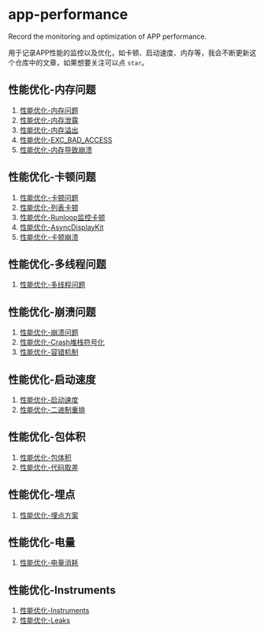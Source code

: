 # app-performance

Record the monitoring and optimization of APP performance.

用于记录APP性能的监控以及优化，如卡顿、启动速度、内存等，我会不断更新这个仓库中的文章，如果想要关注可以点 `star`。

## 性能优化-内存问题

1. [性能优化-内存问题](https://github.com/caosuyang/app-performance/blob/main/memory/performance-memory-problems.md)
2. [性能优化-内存泄露](https://github.com/caosuyang/app-performance/blob/main/memory/performance-memory-leak.md)
3. [性能优化-内存溢出](https://github.com/caosuyang/app-performance/blob/main/memory/performance-memory-overflow.md)
4. [性能优化-EXC_BAD_ACCESS](https://github.com/caosuyang/app-performance/blob/main/memory/performance-exc-bad-access.md)
5. [性能优化-内存导致崩溃](https://github.com/caosuyang/app-performance/blob/main/memory/performance-memory-crash.md)

## 性能优化-卡顿问题

1. [性能优化-卡顿问题](https://github.com/caosuyang/app-performance/blob/main/caton/performance-caton-problems.md)
2. [性能优化-列表卡顿](https://github.com/caosuyang/app-performance/blob/main/caton/performance-caton-listview.md)
3. [性能优化-Runloop监控卡顿](https://github.com/caosuyang/app-performance/blob/main/caton/performance-caton-runloop.md)
4. [性能优化-AsyncDisplayKit](https://github.com/caosuyang/app-performance/blob/main/caton/performance-caton-asdk.md)
5. [性能优化-卡顿崩溃](https://github.com/caosuyang/app-performance/blob/main/caton/performance-caton-crash.md)

## 性能优化-多线程问题

1. [性能优化-多线程问题](https://github.com/caosuyang/app-performance/blob/main/multi-thread/performance-multi-thread-problems.md)

## 性能优化-崩溃问题

1. [性能优化-崩溃问题](https://github.com/caosuyang/app-performance/blob/main/crash/performance-crash-problems.md)
2. [性能优化-Crash堆栈符号化](https://github.com/caosuyang/app-performance/blob/main/crash/performance-crash-stack-symbol.md)
3. [性能优化-容错机制](https://github.com/caosuyang/app-performance/blob/main/crash/performance-fault-tolerant.md)

## 性能优化-启动速度

1. [性能优化-启动速度]()
2. [性能优化-二进制重排]()

## 性能优化-包体积

1. [性能优化-包体积]()
2. [性能优化-代码取差]()

## 性能优化-埋点

1. [性能优化-埋点方案]()

## 性能优化-电量

1. [性能优化-电量消耗]()

## 性能优化-Instruments

1. [性能优化-Instruments]()
2. [性能优化-Leaks]()
